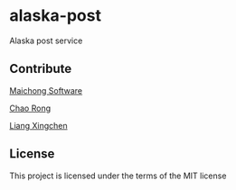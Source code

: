 # alaska-post

Alaska post service

## Contribute
[Maichong Software](http://maichong.io)

[Chao Rong](https://github.com/chaorong2015)

[Liang Xingchen](https://github.com/liangxingchen)

## License

This project is licensed under the terms of the MIT license
